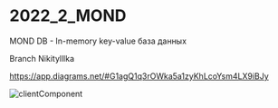 # 2022_2_MOND
MOND DB - In-memory key-value база данных

Branch Nikitylllka

https://app.diagrams.net/#G1agQ1q3rOWka5a1zyKhLcoYsm4LX9iBJy

![clientComponent](https://user-images.githubusercontent.com/53539040/203082581-274e1631-b8ae-459f-a96a-d8b3596695db.png)
